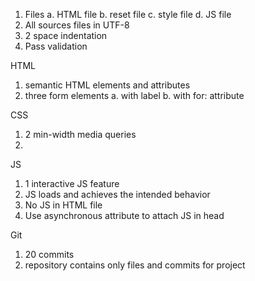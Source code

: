 1. Files
    a. HTML file
    b. reset file
    c. style file
    d. JS file
2. All sources files in UTF-8
3. 2 space indentation
4. Pass validation

HTML

1. semantic HTML elements and attributes
2. three form elements
    a. with label
    b. with for: attribute


CSS

1. 2 min-width media queries
2. 


JS

1. 1 interactive JS feature
2. JS loads and achieves the intended behavior
3. No JS in HTML file
4. Use asynchronous attribute to attach JS in head


Git
1. 20 commits
2. repository contains only files and commits for project